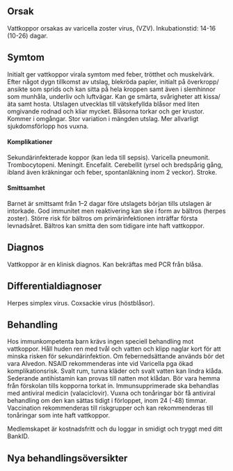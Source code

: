 ## Orsak

Vattkoppor orsakas av varicella zoster virus, (VZV).
Inkubationstid: 14-16 (10-26) dagar.

## Symtom

Initialt ger vattkoppor virala symtom med feber, trötthet och muskelvärk. Efter något dygn tillkomst av utslag, blekröda papler, initialt på överkropp/ ansikte som sprids och kan sitta på hela kroppen samt även i slemhinnor som munhåla, underliv och luftvägar. Kan ge smärta, svårigheter att kissa/ äta samt hosta. Utslagen utvecklas till vätskefyllda blåsor med liten omgivande rodnad och kliar mycket. Blåsorna torkar och ger krustor. Kommer i omgångar. Stor variation i mängden utslag. Mer allvarligt sjukdomsförlopp hos vuxna.

#### Komplikationer

Sekundärinfekterade koppor (kan leda till sepsis). Varicella pneumonit. Trombocytopeni. Meningit. Encefalit. Cerebellit (yrsel och bredspårig gång, ibland även kräkningar och feber, spontanläkning inom 2 veckor). Stroke.

#### Smittsamhet

Barnet är smittsamt från 1–2 dagar före utslagets början tills utslagen är intorkade. God immunitet men reaktivering kan ske i form av bältros (herpes zoster). Större risk för bältros om primärinfektionen inträffar första levnadsåret. Bältros kan smitta den som tidigare inte haft vattkoppor.

## Diagnos

Vattkoppor är en klinisk diagnos. Kan bekräftas med PCR från blåsa.

## Differentialdiagnoser

Herpes simplex virus. Coxsackie virus (höstblåsor).

## Behandling

Hos immunkompetenta barn krävs ingen speciell behandling mot vattkoppor. Håll huden ren med tvål och vatten och klipp naglar kort för att minska risken för sekundärinfektion. Om febernedsättande används bör det vara Alvedon. NSAID rekommenderas inte vid Varicella pga ökad komplikationsrisk. Svalt rum, tunna kläder och svalt vatten kan lindra klåda. Sederande antihistamin kan provas till natten mot klådan. Bör vara hemma från förskolan tills kopporna torkat in.
Immunsupprimerade ska behandlas med antiviral medicin (valaciclovir). Vuxna och tonåringar bör få antiviral behandling om den kan sättas tidigt i förloppet, inom 24 (-48) timmar. Vaccination rekommenderas till riskgrupper och kan rekommenderas till tonåringar som inte haft vattkoppor.


Medlemskapet är kostnadsfritt och du loggar in smidigt och tryggt med ditt BankID.

## Nya behandlingsöversikter

